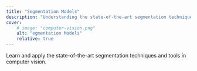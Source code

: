 ```yaml
---
title: "Segmentation Models"
description: "Understanding the state-of-the-art segmentation techniques and tools in computer vision."
cover:
    # image: "computer-vision.png"
    alt: "egmentation Models"
    relative: true
---
```


Learn and apply the state-of-the-art segmentation techniques and tools in computer vision.
